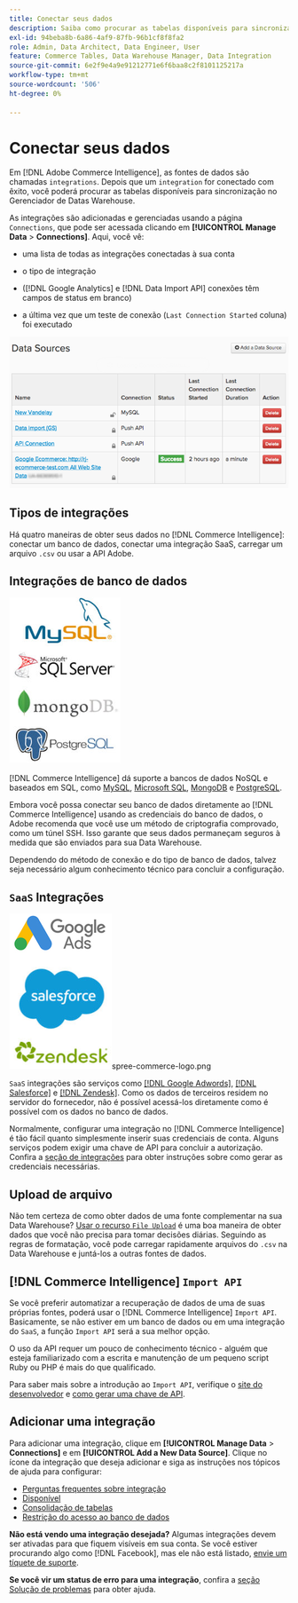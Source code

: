 ```yaml
---
title: Conectar seus dados
description: Saiba como procurar as tabelas disponíveis para sincronização no Gerenciador de Datas Warehouse.
exl-id: 94beba8b-6a86-4af9-87fb-96b1cf8f8fa2
role: Admin, Data Architect, Data Engineer, User
feature: Commerce Tables, Data Warehouse Manager, Data Integration
source-git-commit: 6e2f9e4a9e91212771e6f6baa8c2f8101125217a
workflow-type: tm+mt
source-wordcount: '506'
ht-degree: 0%

---
```


# Conectar seus dados

Em [!DNL Adobe Commerce Intelligence], as fontes de dados são chamadas `integrations`. Depois que um `integration` for conectado com êxito, você poderá procurar as tabelas disponíveis para sincronização no Gerenciador de Datas Warehouse.

As integrações são adicionadas e gerenciadas usando a página `Connections`, que pode ser acessada clicando em **[!UICONTROL Manage Data** > **Connections]**. Aqui, você vê:

* uma lista de todas as integrações conectadas à sua conta

* o tipo de integração

* ([!DNL Google Analytics] e [!DNL Data Import API] conexões têm campos de status em branco)

* a última vez que um teste de conexão (`Last Connection Started` coluna) foi executado

![Dados\_Fontes\_Tabela.png](../../../assets/Data_Sources_Table.png)

## Tipos de integrações

Há quatro maneiras de obter seus dados no [!DNL Commerce Intelligence]: conectar um banco de dados, conectar uma integração SaaS, carregar um arquivo `.csv` ou usar a API Adobe.

## Integrações de banco de dados

![Banco_de_dados\_icons.jpg](../../../assets/Database_icons.jpg)

[!DNL Commerce Intelligence] dá suporte a bancos de dados NoSQL e baseados em SQL, como [MySQL](../../importing-data/integrations/mysql-via-ssh-tunnel.md), [Microsoft SQL](../integrations/microsoft-sql-server.md), [MongoDB](../integrations/mongodb-via-ssh-tunnel.md) e [PostgreSQL](../integrations/postgresql.md).

Embora você possa conectar seu banco de dados diretamente ao [!DNL Commerce Intelligence] usando as credenciais do banco de dados, o Adobe recomenda que você use um método de criptografia comprovado, como um túnel SSH. Isso garante que seus dados permaneçam seguros à medida que são enviados para sua Data Warehouse.

Dependendo do método de conexão e do tipo de banco de dados, talvez seja necessário algum conhecimento técnico para concluir a configuração.

## `SaaS` Integrações

![](../../../assets/SaaS_icons.jpg)spree-commerce-logo.png

`SaaS` integrações são serviços como [[!DNL Google Adwords]](../integrations/google-adwords.md), [[!DNL Salesforce]](../integrations/salesforce.md) e [[!DNL Zendesk]](../integrations/zendesk.md). Como os dados de terceiros residem no servidor do fornecedor, não é possível acessá-los diretamente como é possível com os dados no banco de dados.

Normalmente, configurar uma integração no [!DNL Commerce Intelligence] é tão fácil quanto simplesmente inserir suas credenciais de conta. Alguns serviços podem exigir uma chave de API para concluir a autorização. Confira a [seção de integrações](../integrations/integrations.md) para obter instruções sobre como gerar as credenciais necessárias.

## Upload de arquivo

Não tem certeza de como obter dados de uma fonte complementar na sua Data Warehouse? [Usar o recurso `File Upload`](../connecting-data/using-file-uploader.md) é uma boa maneira de obter dados que você não precisa para tomar decisões diárias. Seguindo as regras de formatação, você pode carregar rapidamente arquivos do `.csv` na Data Warehouse e juntá-los a outras fontes de dados.

## [!DNL Commerce Intelligence] `Import API`

Se você preferir automatizar a recuperação de dados de uma de suas próprias fontes, poderá usar o [!DNL Commerce Intelligence] `Import API`. Basicamente, se não estiver em um banco de dados ou em uma integração do `SaaS`, a função `Import API` será a sua melhor opção.

O uso da API requer um pouco de conhecimento técnico - alguém que esteja familiarizado com a escrita e manutenção de um pequeno script Ruby ou PHP é mais do que qualificado.

Para saber mais sobre a introdução ao `Import API`, verifique o [site do desenvolvedor](https://developer.adobe.com/commerce/services/reporting/) e [como gerar uma chave de API](https://developer.adobe.com/commerce/services/reporting/import-api/).

## Adicionar uma integração

Para adicionar uma integração, clique em **[!UICONTROL Manage Data** > **Connections]** e em **[!UICONTROL Add a New Data Source]**. Clique no ícone da integração que deseja adicionar e siga as instruções nos tópicos de ajuda para configurar:

* [Perguntas frequentes sobre integração](https://support.magento.com/hc/en-us/sections/360003161871-Integration-FAQ)
* [Disponível ](../integrations/integrations.md)
* [Consolidação de tabelas](../../../best-practices/consolidating-your-tables.md)
* [Restrição do acesso ao banco de dados](../../../administrator/account-management/restrict-db-access.md)

**Não está vendo uma integração desejada?** Algumas integrações devem ser ativadas para que fiquem visíveis em sua conta. Se você estiver procurando algo como [!DNL Facebook], mas ele não está listado, [envie um tíquete de suporte](https://experienceleague.adobe.com/docs/commerce-knowledge-base/kb/troubleshooting/miscellaneous/mbi-service-policies.html).

**Se você vir um status de erro para uma integração**, confira a [seção Solução de problemas](https://support.magento.com/hc/en-us/sections/360003078151) para obter ajuda.
